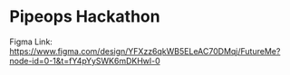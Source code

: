 # Pipeops Hackathon

Figma Link: https://www.figma.com/design/YFXzz6qkWB5ELeAC70DMqj/FutureMe?node-id=0-1&t=fY4pYySWK6mDKHwl-0
